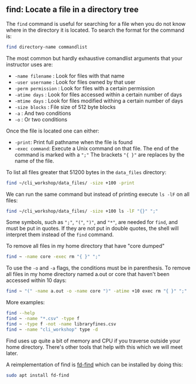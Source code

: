 ## find: Locate a file in a directory tree

The `find` command is useful for searching for a file when you do not know where in the directory it is located. To search the format for the command is:

```bash
find directory-name commandlist
```
The most common but hardly exhaustive comandlist arguments that your instructor uses are:

* `-name filename` : Look for files with that name
* `-user username` : Look for files owned by that user
* `-perm permission` : Look for files with a certain permission
* `-atime days` : Look for files accessed within a certain number of days
* `-mtime days` : Look for files modified withing a certain number of days
* `-size blocks` : File size of 512 byte blocks
* `-a` : And two conditions
* `-o` : Or two conditions

Once the file is located one can either:

* `-print`: Print full pathname when the file is found
* `-exec command`: Execute a Unix command on that file. The end of the command is marked with a `";"` The brackets `"{ }"` are replaces by the name of the file. 

To list all files greater that 51200 bytes in the `data_files` directory:

```bash
find ~/cli_workshop/data_files/ -size +100 -print
```
We can run the same command but instead of printing execute `ls -lF` on all files:

```bash
find ~/cli_workshop/data_files/ -size +100 ls -lF "{}" ";"
```
Some symbols, such as `";"`, `"("`, `")"`, and `"*"`, are needed for `find`, and must be put in quotes. If they are not put in double quotes, the shell will interpret them instead of the `find` command. 

To remove all files in my home directory that have "core dumped"

```bash
find ~ -name core -exec rm "{ }" ";"
```
To use the `-o` and `-a` flags, the conditions must be in parenthesis. To remove all files in my home directory named a.out or core that haven't been accessed within 10 days:

```bash
find ~ "(" -name a.out -o -name core ")" -atime +10 exec rm "{ }" ";"
```
More examples:

```bash
find --help
find ~ -name "*.csv" -type f
find ~ -type f -not -name libraryfines.csv
find ~ -name "cli_workshop" type -d
```
Find uses up quite a bit of memory and CPU if you traverse outside your home directory. There's other tools that help with this which we will meet later.

A reimplementation of find is [fd-find](https://github.com/sharkdp/fd) which can be installed by doing this:

```bash
sudo apt install fd-find
```